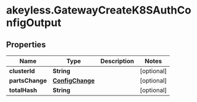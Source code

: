 # akeyless.GatewayCreateK8SAuthConfigOutput

## Properties

Name | Type | Description | Notes
------------ | ------------- | ------------- | -------------
**clusterId** | **String** |  | [optional] 
**partsChange** | [**ConfigChange**](ConfigChange.md) |  | [optional] 
**totalHash** | **String** |  | [optional] 


